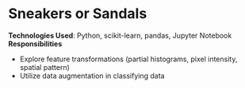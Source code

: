 # Sneakers or Sandals		
 

**Technologies Used**: Python, scikit-learn, pandas, Jupyter Notebook
**Responsibilities**
- Explore feature transformations (partial histograms, pixel intensity, spatial pattern)
- Utilize data augmentation in classifying data



